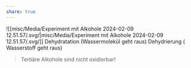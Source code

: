 ```yaml
---
share: true
---
```

 ![[misc/Media/Experiment mit Alkohole 2024-02-09 12.51.57/\.svg/|misc/Media/Experiment mit Alkohole 2024-02-09 12.51.57/\.svg/]]
Dehydratation (Wassermolekül geht raus)
Dehydrierung ( Wasserstoff geht raus)


> Tertiäre Alkohole sind nicht oxidierbar!

